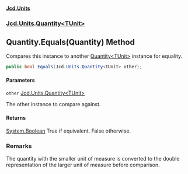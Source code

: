 #### [Jcd.Units](index.md 'index')
### [Jcd.Units](Jcd.Units.md 'Jcd.Units').[Quantity&lt;TUnit&gt;](Quantity_TUnit_.md 'Jcd.Units.Quantity<TUnit>')

## Quantity<TUnit>.Equals(Quantity<TUnit>) Method

Compares this instance to another [Quantity&lt;TUnit&gt;](Quantity_TUnit_.md 'Jcd.Units.Quantity<TUnit>') instance for equality.

```csharp
public bool Equals(Jcd.Units.Quantity<TUnit> other);
```
#### Parameters

<a name='Jcd.Units.Quantity_TUnit_.Equals(Jcd.Units.Quantity_TUnit_).other'></a>

`other` [Jcd.Units.Quantity&lt;](Quantity_TUnit_.md 'Jcd.Units.Quantity<TUnit>')[TUnit](Quantity_TUnit_.md#Jcd.Units.Quantity_TUnit_.TUnit 'Jcd.Units.Quantity<TUnit>.TUnit')[&gt;](Quantity_TUnit_.md 'Jcd.Units.Quantity<TUnit>')

The other instance to compare against.

#### Returns
[System.Boolean](https://docs.microsoft.com/en-us/dotnet/api/System.Boolean 'System.Boolean')
True if equivalent. False otherwise.

### Remarks
The quantity with the smaller unit of measure is converted to the double representation of
the larger unit of measure before comparison.